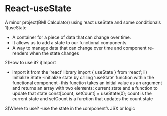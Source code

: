 # React-useState
A minor project(BMI Calculator) using react useState and some conditionals
1)useState
- A container for a piece of data that can change over time.
- It allows us to add a state to our functional components.
- A way to manage data that can change over time and component re-renders when the state changes
  
2)How to use it?
i)Import
- import it from the ‘react’ library
  import { useState } from ‘react’;
ii) Initialize State
-initialize state by calling ‘useState’ function within the functional component
-this function takes an initial value as an argument and returns an array with two elements: current state and a function to update that state
const[count, setCount] = useState(0);
count is the current state and setCount is a function that updates the count state

3)Where to use?
-use the state in the component’s JSX or logic


